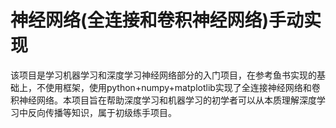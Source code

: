 # 神经网络(全连接和卷积神经网络)手动实现

该项目是学习机器学习和深度学习神经网络部分的入门项目，在参考鱼书实现的基础上，不使用框架，使用python+numpy+matplotlib实现了全连接神经网络和卷积神经网络。本项目旨在帮助深度学习和机器学习的初学者可以从本质理解深度学习中反向传播等知识，属于初级练手项目。